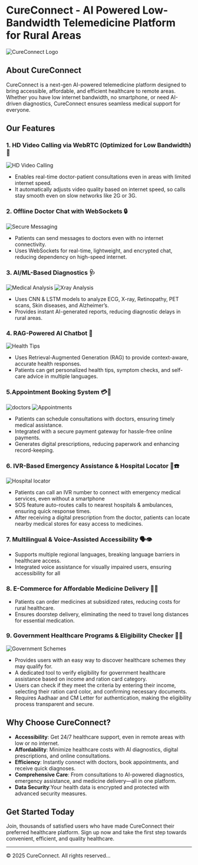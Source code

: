 # CureConnect - AI Powered Low-Bandwidth Telemedicine Platform for Rural Areas

![CureConnect Logo](./assets/dashboard.png)

## About CureConnect

CureConnect is a next-gen AI-powered telemedicine platform designed to bring accessible, affordable, and efficient healthcare to remote areas. Whether you have low internet bandwidth, no smartphone, or need AI-driven diagnostics, CureConnect ensures seamless medical support for everyone.

## Our Features

### 1.  HD Video Calling via WebRTC (Optimized for Low Bandwidth) 📡

![ HD Video Calling](./assets/vc.png)

- Enables real-time doctor-patient consultations even in areas with limited internet speed.
- It automatically adjusts video quality based on internet speed, so calls stay smooth even on slow networks like 2G or  3G.

### 2. Offline Doctor Chat with WebSockets 🔒

![Secure Messaging](./assets/chat.png)

- Patients can send messages to doctors even with no internet connectivity.
- Uses WebSockets for real-time, lightweight, and encrypted chat, reducing dependency on high-speed internet.

### 3.  AI/ML-Based Diagnostics 🩺

![Medical Analysis](./assets/analysis.png)
![Xray Analysis](./assets/xray.png)

- Uses CNN & LSTM models to analyze ECG, X-ray, Retinopathy, PET scans, Skin diseases, and Alzheimer’s.
- Provides instant AI-generated reports, reducing diagnostic delays in rural areas.

### 4. RAG-Powered AI Chatbot 🤖

![Health Tips](./assets/health_tips.png)

- Uses Retrieval-Augmented Generation (RAG) to provide context-aware, accurate health responses.
- Patients can get personalized health tips, symptom checks, and self-care advice in multiple languages.

### 5.Appointment Booking System 💳📝

![doctors](./assets/avail_doctors.png)
![Appointments](./assets/appointment.png)

- Patients can schedule consultations with doctors, ensuring timely medical assistance.
- Integrated with a secure payment gateway for hassle-free online payments.
- Generates digital prescriptions, reducing paperwork and enhancing record-keeping.

### 6.  IVR-Based Emergency Assistance & Hospital Locator 🚨☎️

![Hospital locator](./assets/locator.png)

- Patients can call an IVR number to connect with emergency medical services, even without a smartphone
- SOS feature auto-routes calls to nearest hospitals & ambulances, ensuring quick response times.
- After receiving a digital prescription from the doctor, patients can locate nearby medical stores for easy access to medicines.

### 7.  Multilingual & Voice-Assisted Accessibility 🗣️👁️

- Supports multiple regional languages, breaking language barriers in healthcare access.
- Integrated voice assistance for visually impaired users, ensuring accessibility for all

### 8. E-Commerce for Affordable Medicine Delivery 💊🏪

- Patients can order medicines at subsidized rates, reducing costs for rural healthcare.
- Ensures doorstep delivery, eliminating the need to travel long distances for essential medication.

### 9. Government Healthcare Programs & Eligibility Checker 🏥📜

![Government Schemes](./assets/gs.png)

- Provides users with an easy way to discover healthcare schemes they may qualify for.
- A dedicated tool to verify eligibility for government healthcare assistance based on income and ration card category.
- Users can check if they meet the criteria by entering their income, selecting their ration card color, and confirming necessary documents.
- Requires Aadhaar and CM Letter for authentication, making the eligibility process transparent and secure.


## Why Choose CureConnect?

- **Accessibility**:  Get 24/7 healthcare support, even in remote areas with low or no internet.
- **Affordability**: Minimize healthcare costs with AI diagnostics, digital prescriptions, and online consultations.
- **Efficiency**: Instantly connect with doctors, book appointments, and receive quick diagnoses.
- **Comprehensive Care**: From consultations to AI-powered diagnostics, emergency assistance, and medicine delivery—all in one platform.
- **Data Security**:Your health data is encrypted and protected with advanced security measures.

## Get Started Today

Join, thousands of satisfied users who have made CureConnect their preferred healthcare platform. Sign up now and take the first step towards convenient, efficient, and quality healthcare.

---

© 2025 CureConnect. All rights reserved...




